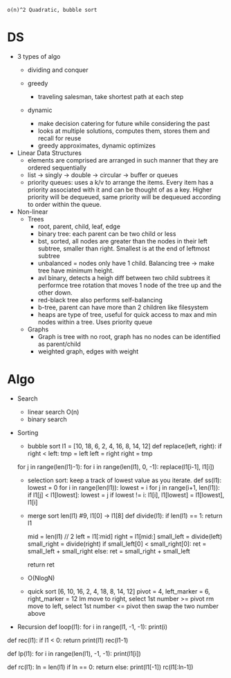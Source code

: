 ```
o(n)^2 Quadratic, bubble sort
```

# DS
- 3 types of algo
    - dividing and conquer

    - greedy
        - traveling salesman, take shortest path at each step
    - dynamic
        - make decision catering for future while considering the past
        - looks at multiple solutions, computes them, stores them and recall for reuse
        - greedy approximates, dynamic optimizes
- Linear Data Structures
    - elements are comprised are arranged in such manner that they are ordered sequentially
    - list -> singly -> double -> circular -> buffer or queues
    - priority queues: uses a k/v to arrange the items.  Every item has a priority associated with it and can be thought of as a key.  Higher priority will be dequeued, same priority will be dequeued according to order within the queue.
- Non-linear
    - Trees
        - root, parent, child, leaf, edge
        - binary tree: each parent can be two child or less
        - bst, sorted, all nodes are greater than the nodes in their left subtree, smaller than right.  Smallest is at the end of leftmost subtree
        - unbalanced = nodes only have 1 child.  Balancing tree -> make tree have minimum height.
        - avl binary, detects a heigh diff between two child subtrees it performce tree rotation that moves 1 node of the tree up and the other down.
        - red-black tree also performs self-balancing
        - b-tree, parent can have more than 2 children like filesystem
        - heaps are type of tree, useful for quick access to max and min nodes within a tree.  Uses priority queue
    - Graphs
        - Graph is tree with no root, graph has no nodes can be identified as parent/child
        - weighted graph, edges with weight

# Algo
- Search
    - linear search O(n)
    - binary search
- Sorting
    - bubble sort
    l1 = [10, 18, 6, 2, 4, 16, 8, 14, 12]
    def replace(left, right):
        if right < left:
            tmp = left
            left = right
            right = tmp

    for j in range(len(l1)-1):
        for i in range(len(l1), 0, -1):
            replace(l1[i-1], l1[i])
    - selection sort:
    keep a track of lowest value as you iterate.
    def ss(l1):
        lowest = 0
        for i in range(len(l1)):
            lowest = i
            for j in range(i+1, len(l1)):
                if l1[j] < l1[lowest]:
                    lowest = j
            if lowest != i:
                l1[i], l1[lowest] = l1[lowest], l1[i]
    - merge sort
    len(l1) #9, l1[0] -> l1[8]
    def divide(l1):
        if len(l1) == 1:
            return l1
        
        mid = len(l1) // 2
        left = l1[:mid]
        right = l1[mid:]
        small_left = divide(left)
        small_right = divide(right)
        if small_left[0] < small_right[0]:
            ret = small_left + small_right
        else:
            ret = small_right + small_left

        return ret
    - O(NlogN)
    - quick sort
    [6, 10, 16, 2, 4, 18, 8, 14, 12]
    pivot = 4, left_marker = 6, right_marker = 12
    lm move to right, select 1st number >= pivot
    rm move to left, select 1st number <= pivot
    then swap the two number above
- Recursion
def loop(l1):
    for i in range(l1, -1, -1):
        print(i)

def rec(l1):
    if l1 < 0:
        return
    print(l1)
    rec(l1-1)

def lp(l1):
    for i in range(len(l1), -1, -1):
        print(l1[i])

def rc(l1):
    ln = len(l1)
    if ln == 0:
        return
    else:
        print(l1[-1])
        rc(l1[:ln-1])
